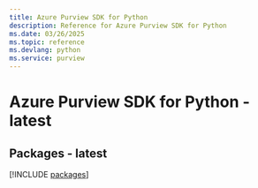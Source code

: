 ```yaml
---
title: Azure Purview SDK for Python
description: Reference for Azure Purview SDK for Python
ms.date: 03/26/2025
ms.topic: reference
ms.devlang: python
ms.service: purview
---
```

# Azure Purview SDK for Python - latest
## Packages - latest
[!INCLUDE [packages](purview-index.md)]